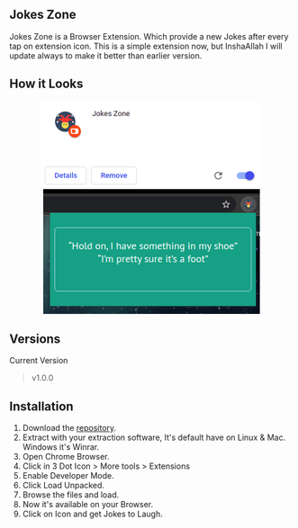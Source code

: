 ## Jokes Zone
Jokes Zone is a Browser Extension. Which provide a new Jokes after every tap on extension icon. This is a simple extension now, but InshaAllah I will update always to make it better than earlier version.

## How it Looks
<p align="center">
  <img src=./images/extension.png/>
  <img src=./images/browser.png/>
</p>


## Versions
Current Version
> v1.0.0

## Installation
1. Download the [repository](https://github.com/mrhrifat/jokes-zone).
2. Extract with your extraction software, It's default have on Linux & Mac. Windows it's Winrar.
3. Open Chrome Browser.
4. Click in 3 Dot Icon > More tools > Extensions
5. Enable Developer Mode.
6. Click Load Unpacked.
7. Browse the files and load.
8. Now it's available on your Browser.
9. Click on Icon and get Jokes to Laugh.

